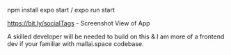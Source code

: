 npm install
expo start / expo run start

https://bit.ly/socialTags - Screenshot View of App

A skilled developer will be needed to build on this & I am more of a frontend dev if your familiar with mallai.space codebase. 
